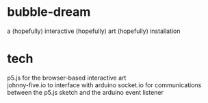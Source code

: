 # bubble-dream
a (hopefully) interactive (hopefully) art (hopefully) installation

# tech
p5.js for the browser-based interactive art   
johnny-five.io to interface with arduino 
socket.io for communications between the p5.js sketch and the arduino event listener  



